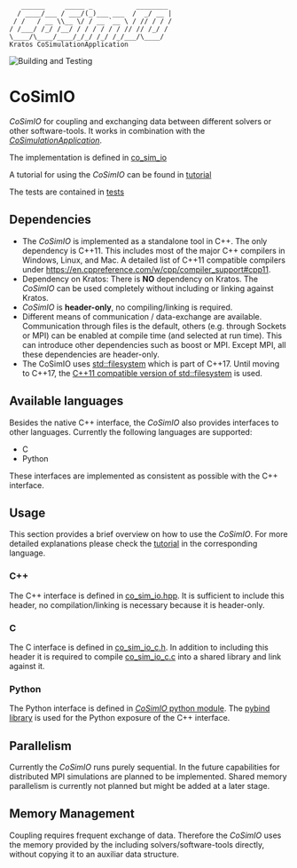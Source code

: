 ~~~
   ______     _____ _           ________
  / ____/___ / ___/(_)___ ___  /  _/ __ |
 / /   / __ \\__ \/ / __ `__ \ / // / / /
/ /___/ /_/ /__/ / / / / / / // // /_/ /
\____/\____/____/_/_/ /_/ /_/___/\____/
Kratos CoSimulationApplication
~~~

![Building and Testing](https://github.com/KratosMultiphysics/CoSimIO/workflows/Building%20and%20Testing/badge.svg?event=schedule)

# CoSimIO

_CoSimIO_ for coupling and exchanging data between different solvers or other software-tools. It works in combination with the [_CoSimulationApplication_](https://github.com/KratosMultiphysics/Kratos/tree/master/applications/CoSimulationApplication).

The implementation is defined in [co_sim_io](co_sim_io)

A tutorial for using the _CoSimIO_ can be found in [tutorial](tutorial)

The tests are contained in [tests](tests)

## Dependencies
- The _CoSimIO_ is implemented as a standalone tool in C++. The only dependency is C++11. This includes most of the major C++ compilers in Windows, Linux, and Mac. A detailed list of C++11 compatible compilers under https://en.cppreference.com/w/cpp/compiler_support#cpp11.
- Dependency on Kratos: There is **NO** dependency on Kratos. The _CoSimIO_ can be used completely without including or linking against Kratos.
- _CoSimIO_ is **header-only**, no compiling/linking is required.
- Different means of communication / data-exchange are available. Communication through files is the default, others (e.g. through Sockets or MPI) can be enabled at compile time (and selected at run time). This can introduce other dependencies such as boost or MPI. Except MPI, all these dependencies are header-only.
- The CoSimIO uses [std::filesystem](https://en.cppreference.com/w/cpp/filesystem) which is part of C++17. Until moving to C++17, the [C++11 compatible version of std::filesystem](https://github.com/gulrak/filesystem) is used.

## Available languages
Besides the native C++ interface, the _CoSimIO_ also provides interfaces to other languages. Currently the following languages are supported:
- C
- Python

These interfaces are implemented as consistent as possible with the C++ interface.

## Usage
This section provides a brief overview on how to use the _CoSimIO_. For more detailed explanations please check the [tutorial](tutorial) in the corresponding language.

### **C++**
The C++ interface is defined in [co_sim_io.hpp](co_sim_io/co_sim_io.hpp). It is sufficient to include this header, no compilation/linking is necessary because it is header-only.

### **C**
The C interface is defined in [co_sim_io_c.h](co_sim_io/c/co_sim_io_c.h). In addition to including this header it is required to compile [co_sim_io_c.c](co_sim_io/c/co_sim_io_c.c) into a shared library and link against it.

### **Python**
The Python interface is defined in [_CoSimIO_ python module](co_sim_io/python/co_sim_io_python.cpp). The [pybind library](https://github.com/pybind/pybind11) is used for the Python exposure of the C++ interface.

## Parallelism
Currently the _CoSimIO_ runs purely sequential. In the future capabilities for distributed MPI simulations are planned to be implemented.
Shared memory parallelism is currently not planned but might be added at a later stage.

## Memory Management
Coupling requires frequent exchange of data. Therefore the _CoSimIO_ uses the memory provided by the including solvers/software-tools directly, without copying it to an auxiliar data structure.
